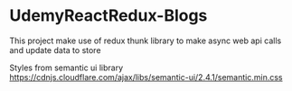 # UdemyReactRedux-Blogs
This project make use of redux thunk library to make async web api calls and update data to store


Styles from semantic ui library https://cdnjs.cloudflare.com/ajax/libs/semantic-ui/2.4.1/semantic.min.css
